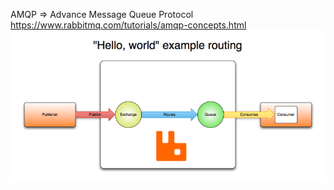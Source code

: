 AMQP => Advance Message Queue Protocol
https://www.rabbitmq.com/tutorials/amqp-concepts.html
![AMQP MODEL](amqp_model.png)
